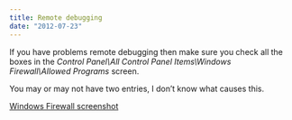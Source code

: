 ```yaml
---
title: Remote debugging
date: "2012-07-23"
---
```


If you have problems remote debugging then make sure you check all the boxes in the _Control Panel\All Control Panel Items\Windows Firewall\Allowed Programs_ screen.

You may or may not have two entries, I don’t know what causes this.

[Windows Firewall screenshot](Untitled.png)
